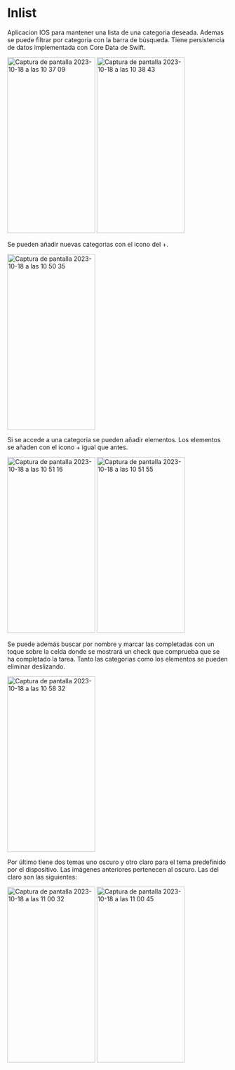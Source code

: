 # Inlist

Aplicacion IOS para mantener una lista de una categoria deseada. Ademas se puede filtrar por categoria con la barra de búsqueda. Tiene persistencia de datos implementada con Core Data de Swift.

<img width="200" height="400" alt="Captura de pantalla 2023-10-18 a las 10 37 09" src="https://github.com/jamv0007/Inlist/assets/84525141/555f3ed7-bd30-4bad-a9c1-b94fe3a1a56a">
<img width="200" height="400" alt="Captura de pantalla 2023-10-18 a las 10 38 43" src="https://github.com/jamv0007/Inlist/assets/84525141/a6d0d98d-f121-451b-ad48-4c2884002813">

Se pueden añadir nuevas categorias con el icono del +.

<img width="200" height="400" alt="Captura de pantalla 2023-10-18 a las 10 50 35" src="https://github.com/jamv0007/Inlist/assets/84525141/f15b29e0-5233-4b5f-9ab7-caefb90110e0">

Si se accede a una categoria se pueden añadir elementos. Los elementos se añaden con el icono + igual que antes.

<img width="200" height="400" alt="Captura de pantalla 2023-10-18 a las 10 51 16" src="https://github.com/jamv0007/Inlist/assets/84525141/ddb0e38f-bdda-4481-a75d-16840559f150">
<img width="200" height="400" alt="Captura de pantalla 2023-10-18 a las 10 51 55" src="https://github.com/jamv0007/Inlist/assets/84525141/3e5491da-d017-4985-b498-dc4c0cde3433">

Se puede además buscar por nombre y marcar las completadas con un toque sobre la celda donde se mostrará un check que comprueba que se ha completado la tarea. Tanto las categorias como los elementos se pueden eliminar deslizando.

<img width="200" height="400" alt="Captura de pantalla 2023-10-18 a las 10 58 32" src="https://github.com/jamv0007/Inlist/assets/84525141/d88e835e-6378-467e-a4d6-b9183e22cccb">

Por último tiene dos temas uno oscuro y otro claro para el tema predefinido por el dispositivo. Las imágenes anteriores pertenecen al oscuro. Las del claro son las siguientes:

<img width="200" height="400" alt="Captura de pantalla 2023-10-18 a las 11 00 32" src="https://github.com/jamv0007/Inlist/assets/84525141/2e32b285-b196-42f0-9a7d-2582d77f0426">
<img width="200" height="400" alt="Captura de pantalla 2023-10-18 a las 11 00 45" src="https://github.com/jamv0007/Inlist/assets/84525141/0b016296-a03f-40b8-9417-1b930ef10c11">
